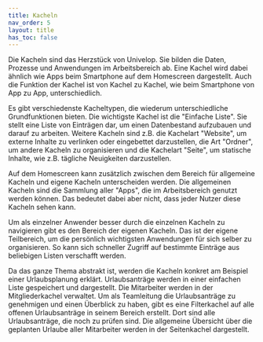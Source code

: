 ```yaml
---
title: Kacheln
nav_order: 5
layout: title
has_toc: false
---
```


Die Kacheln sind das Herzstück von Univelop. Sie bilden die Daten, Prozesse und Anwendungen im Arbeitsbereich ab.
Eine Kachel wird dabei ähnlich wie Apps beim Smartphone auf dem Homescreen dargestellt. Auch die Funktion der Kachel ist von Kachel zu Kachel, wie beim Smartphone von App zu App, unterschiedlich.

Es gibt verschiedenste Kacheltypen, die wiederum unterschiedliche Grundfunktionen bieten.
Die wichtigste Kachel ist die "Einfache Liste". Sie stellt eine Liste von Einträgen dar, um einen Datenbestand aufzubauen und darauf zu arbeiten.
Weitere Kacheln sind z.B. die Kachelart "Website", um externe Inhalte zu verlinken oder eingebettet darzustellen, die Art "Ordner", um andere Kacheln zu organisieren und die Kachelart "Seite", um statische Inhalte, wie z.B. tägliche Neuigkeiten darzustellen.

Auf dem Homescreen kann zusätzlich zwischen dem Bereich für allgemeine Kacheln und eigene Kacheln unterscheiden werden. Die allgemeinen Kacheln sind die Sammlung aller "Apps", die im Arbeitsbereich genutzt werden können. Das bedeutet dabei aber nicht, dass jeder Nutzer diese Kacheln sehen kann.

Um als einzelner Anwender besser durch die einzelnen Kacheln zu navigieren gibt es den Bereich der eigenen Kacheln.
Das ist der eigene Teilbereich, um die persönlich wichtigsten Anwendungen für sich selber zu organisieren.
So kann sich schneller Zugriff auf bestimmte Einträge aus beliebigen Listen verschafft werden.

Da das ganze Thema abstrakt ist, werden die Kacheln konkret am Beispiel einer Urlaubsplanung erklärt.
Urlaubsanträge werden in einer einfachen Liste gespeichert und dargestellt. Die Mitarbeiter werden in der Mitgliederkachel verwaltet.
Um als Teamleitung die Urlaubsanträge zu genehmigen und einen Überblick zu haben, gibt es eine Filterkachel auf alle offenen Urlaubsanträge in seinem Bereich erstellt. Dort sind alle Urlaubsanträge, die noch zu prüfen sind. Die allgemeine Übersicht über die geplanten Urlaube aller Mitarbeiter werden in der Seitenkachel dargestellt.
